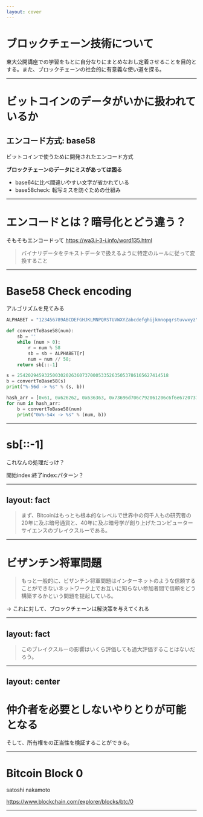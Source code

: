 ```yaml
---
layout: cover
---
```


# ブロックチェーン技術について
東大公開講座での学習をもとに自分なりにまとめなおし定着させることを目的とする。また、ブロックチェーンの社会的に有意義な使い道を探る。

---

# ビットコインのデータがいかに扱われているか

## エンコード方式: base58
ビットコインで使うために開発されたエンコード方式

**ブロックチェーンのデータにミスがあっては困る**
- base64に比べ間違いやすい文字が省かれている
- base58check: 転写ミスを防ぐための仕組み

---

# エンコードとは？暗号化とどう違う？
そもそもエンコードって
https://wa3.i-3-i.info/word135.html

>バイナリデータをテキストデータで扱えるように特定のルールに従って変換すること

---

# Base58 Check encoding
アルゴリズムを見てみる

```python
ALPHABET = "123456789ABCDEFGHJKLMNPQRSTUVWXYZabcdefghijkmnopqrstuvwxyz"

def convertToBase58(num):
    sb = ''
    while (num > 0):
        r = num % 58
        sb = sb + ALPHABET[r]
        num = num // 58;
    return sb[::-1]

s = 25420294593250030202636073700053352635053786165627414518
b = convertToBase58(s)
print("%-56d -> %s" % (s, b))

hash_arr = [0x61, 0x626262, 0x636363, 0x73696d706c792061206c6f6e6720737472696e67, 0x516b6fcd0f, 0xbf4f89001e670274dd, 0x572e4794, 0xecac89cad93923c02321, 0x10c8511e]
for num in hash_arr:
    b = convertToBase58(num)
    print("0x%-54x -> %s" % (num, b))
```

---

# sb[::-1]
これなんの処理だっけ？

開始index:終了index:パターン？


---
layout: fact
---

>まず、Bitcoinはもっとも根本的なレベルで世界中の何千人もの研究者の20年に及ぶ暗号通貨と、40年に及ぶ暗号学が創り上げたコンピューターサイエンスのブレイクスルーである。

---

# ビザンチン将軍問題
>もっと一般的に、ビザンチン将軍問題はインターネットのような信頼することができないネットワーク上でお互いに知らない参加者間で信頼をどう構築するかという問題を提起している。

-> これに対して、ブロックチェーンは解決策を与えてくれる

---
layout: fact
---

>このブレイクスルーの影響はいくら評価しても過大評価することはないだろう。

---
layout: center
---

# 仲介者を必要としないやりとりが可能となる
そして、所有権をの正当性を検証することができる。

---

# Bitcoin Block 0 
satoshi nakamoto

https://www.blockchain.com/explorer/blocks/btc/0

---


